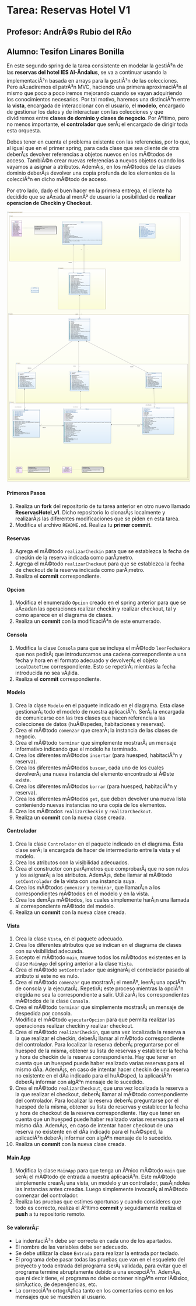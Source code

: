 # Tarea: Reservas Hotel V1
## Profesor: AndrÃ©s Rubio del RÃ­o
## Alumno: Tesifon Linares Bonilla

En este segundo spring de la tarea consistente en modelar la gestiÃ³n de las **reservas del hotel IES Al-Ãndalus**, se va a continuar usando la implementaciÃ³n basada en arrays para la gestiÃ³n de las colecciones. Pero aÃ±adiremos el patrÃ³n MVC, 
haciendo una primera aproximaciÃ³n al mismo que poco a poco iremos mejorando cuando se vayan adquiriendo los conocimientos necesarios. Por tal motivo, haremos una distinciÃ³n entre la **vista**, encargada de interaccionar con el usuario, el **modelo**, 
encargado de gestionar los datos y de interactuar con las colecciones y que dividiremos entre **clases de dominio y clases de negocio**. Por Ãºltimo, pero no menos importante, el **controlador** que serÃ¡ el encargado de dirigir toda esta orquesta.

Debes tener en cuenta el problema existente con las referencias, por lo que, al igual que en el primer spring, para cada clase que sea cliente de otra deberÃ¡s devolver referencias a objetos nuevos en los mÃ©todos de acceso. 
TambiÃ©n crear nuevas referencias a nuevos objetos cuando los vayamos a asignar a atributos. AdemÃ¡s, en los mÃ©todos de las clases dominio deberÃ¡s devolver una copia profunda de los elementos de la colecciÃ³n en dicho mÃ©todo de acceso.

Por otro lado, dado el buen hacer en la primera entrega, el cliente ha decidido que se aÃ±ada al menÃº de usuario la posibilidad de **realizar operacion de Checkin y Checkout**.

![Diagrama de clases para reservasHotel](src/main/resources/uml/ReservasHotel_v1.png)

#### Primeros Pasos
1. Realiza un **fork** del repositorio de tu tarea anterior en otro nuevo llamado **ReservasHotel_v1**. Dicho repositorio lo clonarÃ¡s localmente y realizarÃ¡s las diferentes modificaciones que se piden en esta tarea.
2. Modifica el archivo `README.md`. Realiza tu **primer commit**.

#### Reservas
1. Agrega el mÃ©todo `realizarCheckin` para que se establezca la fecha de checkin de la reserva indicada como parÃ¡metro.
2. Agrega el mÃ©todo `realizarCheckout` para que se establezca la fecha de checkout de la reserva indicada como parÃ¡metro. 
3. Realiza el **commit** correspondiente.

#### Opcion
1. Modifica el enumerado `Opcion` creado en el spring anterior para que se aÃ±adan las operaciones realizar checkin y realizar checkout, tal y como aparece en el diagrama de clases.
2. Realiza un **commit** con la modificaciÃ³n de este enumerado.

#### Consola
1. Modifica la clase `Consola` para que se incluya el mÃ©todo `leerFechaHora` que nos pedirÃ¡ que introduzcamos una cadena correspondiente a una fecha y hora en el formato adecuado y devolverÃ¡ el objeto `LocalDateTime` correspondiente. Esto se repetirÃ¡ mientras la fecha introducida no sea vÃ¡lida.
2. Realiza el **commit** correspondiente.

#### Modelo
1. Crea la clase `Modelo` en el paquete indicado en el diagrama. Esta clase gestionarÃ¡ todo el modelo de nuestra aplicaciÃ³n. SerÃ¡ la encargada de comunicarse con las tres clases que hacen referencia a las colecciones de datos (huÃ©spedes, habitaciones y reservas).
2. Crea el mÃ©todo `comenzar` que crearÃ¡ la instancia de las clases de negocio.
3. Crea el mÃ©todo `terminar` que simplemente mostrarÃ¡ un mensaje informativo indicando que el modelo ha terminado.
4. Crea los diferentes mÃ©todos `insertar` (para huesped, habitaciÃ³n y reserva).
5. Crea los diferentes mÃ©todos `buscar`, cada uno de los cuales devolverÃ¡ una nueva instancia del elemento encontrado si Ã©ste existe.
6. Crea los diferentes mÃ©todos `borrar` (para huesped, habitaciÃ³n y reserva).
7. Crea los diferentes mÃ©todos `get`, que deben devolver una nueva lista conteniendo nuevas instancias no una copia de los elementos.
8. Crea los mÃ©todos `realizarCheckin` y `realizarCheckout`.
9. Realiza un **commit** con la nueva clase creada.

#### Controlador
1. Crea la clase `Controlador` en el paquete indicado en el diagrama. Esta clase serÃ¡ la encargada de hacer de intermediario entre la vista y el modelo. 
2. Crea los atributos con la visibilidad adecuados.
3. Crea el constructor con parÃ¡metros que comprobarÃ¡ que no son nulos y los asignarÃ¡ a los atributos. AdemÃ¡s, debe llamar al mÃ©todo `setControlador` de la vista con una instancia suya.
4. Crea los mÃ©todos `comenzar` y `terminar`, que llamarÃ¡n a los correspondientes mÃ©todos en el modelo y en la vista.
5. Crea los demÃ¡s mÃ©todos, los cuales simplemente harÃ¡n una llamada al correspondiente mÃ©todo del modelo.
6. Realiza un **commit** con la nueva clase creada.


#### Vista
1. Crea la clase `Vista`, en el paquete adecuado.
2. Crea los diferentes atributos que se indican en el diagrama de clases con su visibilidad adecuada.
3. Excepto el mÃ©todo `main`, mueve todos los mÃ©todos existentes en la clase `MainApp` del spring anterior a la clase `Vista`.
4. Crea el mÃ©todo `setControlador` que asignarÃ¡ el controlador pasado al atributo si este no es nulo.
5. Crea el mÃ©todo `comenzar` que mostrarÃ¡ el menÃº, leerÃ¡ una opciÃ³n de consola y la ejecutarÃ¡. RepetirÃ¡ este proceso mientras la opciÃ³n elegida no sea la correspondiente a salir. UtilizarÃ¡ los correspondientes mÃ©todos de la clase `Consola`.
6. Crea el mÃ©todo `terminar` que simplemente mostrarÃ¡ un mensaje de despedida por consola.
7. Modifica el mÃ©todo `ejecutarOpcion` para que permita realizar las operaciones realizar checkin y realizar checkout.
8. Crea el mÃ©todo `realizarCheckin`, que una vez localizada la reserva a la que realizar el checkin, deberÃ¡ llamar al mÃ©todo correspondiente del controlador. Para localizar la reserva deberÃ¡ preguntarse por el huesped de la misma, obtener su lista de reservas y establecer la fecha y hora de checkin de la reserva correspondiente. Hay que tener en cuenta que un huesped puede haber realizado varias reservas para el mismo dÃ­a. AdemÃ¡s, en caso de intentar hacer checkin de una reserva no existente en el dÃ­a indicado para el huÃ©sped, la aplicaciÃ³n deberÃ¡ informar con algÃºn mensaje de lo sucedido.
9. Crea el mÃ©todo `realizarCheckout`, que una vez localizada la reserva a la que realizar el checkout, deberÃ¡ llamar al mÃ©todo correspondiente del controlador. Para localizar la reserva deberÃ¡ preguntarse por el huesped de la misma, obtener su lista de reservas y establecer la fecha y hora de checkout de la reserva correspondiente. Hay que tener en cuenta que un huesped puede haber realizado varias reservas para el mismo dÃ­a. AdemÃ¡s, en caso de intentar hacer checkout de una reserva no existente en el dÃ­a indicado para el huÃ©sped, la aplicaciÃ³n deberÃ¡ informar con algÃºn mensaje de lo sucedido.
10. Realiza un **commit** con la nueva clase creada.

#### Main App
1. Modifica la clase `MainApp` para que tenga un Ãºnico mÃ©todo `main` que serÃ¡ el mÃ©todo de entrada a nuestra aplicaciÃ³n. Este mÃ©todo simplemente crearÃ¡ una vista, un modelo y un controlador, pasÃ¡ndoles las instancias antes creadas. Luego simplemente invocarÃ¡ al mÃ©todo comenzar del controlador.
2. Realiza las pruebas que estimes oportunas y cuando consideres que todo es correcto, realiza el Ãºltimo **commit** y seguidamente realiza el **push** a tu repositorio remoto.

#### Se valorarÃ¡:

- La indentaciÃ³n debe ser correcta en cada uno de los apartados.
- El nombre de las variables debe ser adecuado.
- Se debe utilizar la clase `Entrada` para realizar la entrada por teclado.
- El programa debe pasar todas las pruebas que van en el esqueleto del proyecto y toda entrada del programa serÃ¡ validada, para evitar que el programa termine abruptamente debido a una excepciÃ³n. AdemÃ¡s, que ni decir tiene, el programa no debe contener ningÃºn error lÃ©xico, sintÃ¡ctico, de dependencias, etc.
- La correcciÃ³n ortogrÃ¡fica tanto en los comentarios como en los mensajes que se muestren al usuario.
